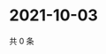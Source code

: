 # 2021-10-03

共 0 条

<!-- BEGIN WEIBO -->
<!-- 最后更新时间 Sun Oct 03 2021 09:51:46 GMT+0800 (China Standard Time) -->

<!-- END WEIBO -->
